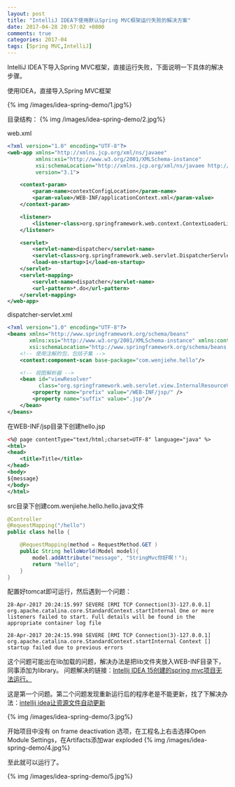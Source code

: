 ```yaml
---
layout: post
title: "IntelliJ IDEA下使用默认Spring MVC框架运行失败的解决方案"
date: 2017-04-28 20:57:02 +0800
comments: true
categories: 2017-04
tags: [Spring MVC,IntelliJ]
---
```

IntelliJ IDEA下导入Spring MVC框架，直接运行失败，下面说明一下具体的解决步骤。<!--more-->

使用IDEA，直接导入Spring MVC框架

{% img /images/idea-spring-demo/1.jpg%} 

目录结构：
{% img /images/idea-spring-demo/2.jpg%} 

web.xml
```xml
<?xml version="1.0" encoding="UTF-8"?>
<web-app xmlns="http://xmlns.jcp.org/xml/ns/javaee"
         xmlns:xsi="http://www.w3.org/2001/XMLSchema-instance"
         xsi:schemaLocation="http://xmlns.jcp.org/xml/ns/javaee http://xmlns.jcp.org/xml/ns/javaee/web-app_3_1.xsd"
         version="3.1">

    <context-param>
        <param-name>contextConfigLocation</param-name>
        <param-value>/WEB-INF/applicationContext.xml</param-value>
    </context-param>

    <listener>
        <listener-class>org.springframework.web.context.ContextLoaderListener</listener-class>
    </listener>

    <servlet>
        <servlet-name>dispatcher</servlet-name>
        <servlet-class>org.springframework.web.servlet.DispatcherServlet</servlet-class>
        <load-on-startup>1</load-on-startup>
    </servlet>
    <servlet-mapping>
        <servlet-name>dispatcher</servlet-name>
        <url-pattern>*.do</url-pattern>
    </servlet-mapping>
</web-app>
```

dispatcher-servlet.xml
```xml
<?xml version="1.0" encoding="UTF-8"?>
<beans xmlns="http://www.springframework.org/schema/beans"
       xmlns:xsi="http://www.w3.org/2001/XMLSchema-instance" xmlns:context="http://www.springframework.org/schema/context" xmlns:mvc="http://www.springframework.org/schema/mvc"
       xsi:schemaLocation="http://www.springframework.org/schema/beans http://www.springframework.org/schema/beans/spring-beans.xsd http://www.springframework.org/schema/context http://www.springframework.org/schema/context/spring-context.xsd http://www.springframework.org/schema/mvc http://www.springframework.org/schema/mvc/spring-mvc.xsd">
    <!-- 使用注解的包，包括子集 -->
    <context:component-scan base-package="com.wenjiehe.hello"/>

    <!-- 视图解析器 -->
    <bean id="viewResolver"
          class="org.springframework.web.servlet.view.InternalResourceViewResolver">
        <property name="prefix" value="/WEB-INF/jsp/" />
        <property name="suffix" value=".jsp"/>
    </bean>
</beans>
```

在WEB-INF/jsp目录下创建hello.jsp
```xml
<%@ page contentType="text/html;charset=UTF-8" language="java" %>
<html>
<head>
    <title>Title</title>
</head>
<body>
${message}
</body>
</html>
```

src目录下创建com.wenjiehe.hello.hello.java文件
```java
@Controller
@RequestMapping("/hello")
public class hello {

    @RequestMapping(method = RequestMethod.GET )
    public String helloWorld(Model model){
        model.addAttribute("message", "StringMvc你好啊！");
        return "hello";
    }
}
```

配置好tomcat即可运行，然后遇到一个问题：
```
28-Apr-2017 20:24:15.997 SEVERE [RMI TCP Connection(3)-127.0.0.1] org.apache.catalina.core.StandardContext.startInternal One or more listeners failed to start. Full details will be found in the appropriate container log file

28-Apr-2017 20:24:15.998 SEVERE [RMI TCP Connection(3)-127.0.0.1] org.apache.catalina.core.StandardContext.startInternal Context [] startup failed due to previous errors
```

这个问题可能出在lib加载的问题，解决办法是把lib文件夹放入WEB-INF目录下，同事添加为library。
问题解决的链接：[Intellij IDEA 15创建的spring mvc项目无法运行。](https://segmentfault.com/q/1010000004286568)  

这是第一个问题。第二个问题发现重新运行后的程序老是不能更新，找了下解决办法：[intellij idea让资源文件自动更新 ](http://ljhzzyx.blog.163.com/blog/static/383803122014616959143/)


{% img /images/idea-spring-demo/3.jpg%} 


开始项目中没有 on frame deactivation 选项，在工程名上右击选择Open Module Settings，在Artifacts添加war exploded
{% img /images/idea-spring-demo/4.jpg%} 

至此就可以运行了。

{% img /images/idea-spring-demo/5.jpg%} 


